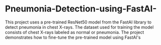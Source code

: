 # Pneumonia-Detection-using-FastAI-
This project uses a pre-trained ResNet50 model from the FastAI library to detect pneumonia in chest X-rays. The dataset used for training the model consists of chest X-rays labeled as normal or pneumonia. The project demonstrates how to fine-tune the pre-trained model using FastAI's
